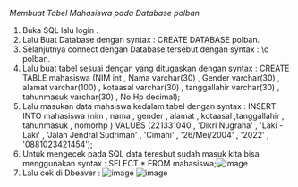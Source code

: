 *Membuat Tabel Mahasiswa pada Database polban*

1. Buka SQL lalu login .
2. Lalu Buat Database dengan syntax : CREATE DATABASE polban.
3. Selanjutnya connect dengan Database tersebut dengan syntax : \c polban.
4. Lalu buat tabel sesuai dengan yang ditugaskan dengan syntax : CREATE TABLE mahasiswa (NIM int , Nama varchar(30) , Gender varchar(30) , alamat varchar(100) , kotaasal varchar(30) , tanggallahir varchar(30) , tahunmasuk varchar(30) , No Hp decimal);
5. Lalu masukan data mahsiswa kedalam tabel dengan syntax : INSERT INTO mahasiswa (nim , nama , gender , alamat , kotaasal ,tanggallahir , tahunmasuk , nomorhp ) VALUES (221331040 , 'Dikri Nugraha' , 'Laki - Laki' , 'Jalan Jendral Sudriman' , 'Cimahi' , '26/Mei/2004' , '2022' , '0881023421454');
6. Untuk mengecek pada SQL data teresbut sudah masuk kita bisa menggunakan syntax : SELECT * FROM mahasiswa;![image](https://github.com/dikrinugraha/pertemuan2-basis-data/assets/148309578/a5eabf0a-0b9b-4f64-943a-8c5353e10ade)
7. Lalu cek di Dbeaver : ![image](https://github.com/dikrinugraha/pertemuan2-basis-data/assets/148309578/b69c3e7b-2cd6-4778-bfbe-c76a58dcb075) ![image](https://github.com/dikrinugraha/pertemuan2-basis-data/assets/148309578/c5e01e0f-f0d7-4427-9d28-1de7c03ffe44)


 
